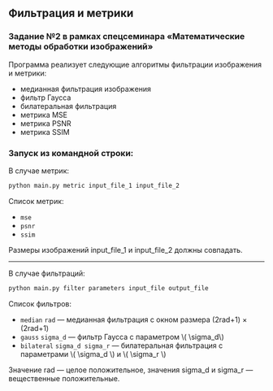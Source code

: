 ## Фильтрация и метрики
### Задание №2 в рамках спецсеминара «Математические методы обработки изображений»

Программа реализует следующие алгоритмы фильтрации изображения и метрики:
* медианная фильтрация изображения
* фильтр Гаусса
* билатеральная фильтрация
* метрика MSE
* метрика PSNR
* метрика SSIM

### Запуск из командной строки:
В случае метрик:

``` bash
python main.py metric input_file_1 input_file_2
```
Список метрик:
* `mse`
* `psnr`
* `ssim`

Размеры изображений input_file_1 и input_file_2 должны совпадать.

---

В случае фильтраций:
``` bash
python main.py filter parameters input_file output_file
```
Список фильтров:
* `median` `rad` — медианная фильтрация с окном размера (2rad+1) × (2rad+1)
* `gauss` `sigma_d` — фильтр Гаусса с параметром \\( \sigma_d\\)
* `bilateral` `sigma_d sigma_r` — билатеральная фильтрация с параметрами \\( \sigma_d \\) и \\( \sigma_r \\)

Значение rad — целое положительное, значения sigma_d и sigma_r — вещественные положительные.